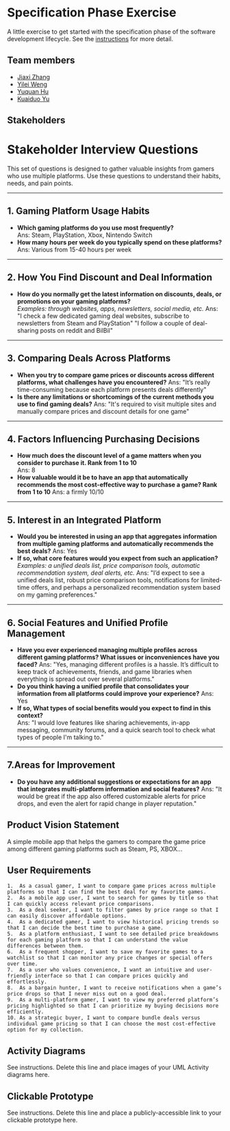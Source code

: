 # Specification Phase Exercise

A little exercise to get started with the specification phase of the software development lifecycle. See the [instructions](instructions.md) for more detail.

## Team members

- [Jiaxi Zhang](https://github.com/SuQichen777)
- [Yilei Weng](https://github.com/ShadderD)
- [Yuquan Hu](https://github.com/N-A-E-S)
- [Kuaiduo Yu](https://github.com/ky2389)

## Stakeholders

# Stakeholder Interview Questions

This set of questions is designed to gather valuable insights from gamers who use multiple platforms. Use these questions to understand their habits, needs, and pain points.

---

## 1. Gaming Platform Usage Habits
- **Which gaming platforms do you use most frequently?**  
  Ans: Steam, PlayStation, Xbox, Nintendo Switch
- **How many hours per week do you typically spend on these platforms?**
  Ans: Various from 15-40 hours per week
---

## 2. How You Find Discount and Deal Information
- **How do you normally get the latest information on discounts, deals, or promotions on your gaming platforms?**  
  _Examples: through websites, apps, newsletters, social media, etc._
  Ans: "I check a few dedicated gaming deal websites, subscribe to newsletters from Steam and PlayStation"
       "I follow a couple of deal-sharing posts on reddit and BilBil" 
---

## 3. Comparing Deals Across Platforms
- **When you try to compare game prices or discounts across different platforms, what challenges have you encountered?**
  Ans: "It’s really time-consuming because each platform presents deals differently"
- **Is there any limitations or shortcomings of the current methods you use to find gaming deals?**
  Ans: "It's required to visit multiple sites and manually compare prices and discount details for one game" 

---

## 4. Factors Influencing Purchasing Decisions
- **How much does the discount level of a game matters when you consider to purchase it. Rank from 1 to 10**  
  Ans: 8
- **How valuable would it be to have an app that automatically recommends the most cost-effective way to purchase a game? Rank from 1 to 10**
  Ans: a firmly 10/10
---

## 5. Interest in an Integrated Platform
- **Would you be interested in using an app that aggregates information from multiple gaming platforms and automatically recommends the best deals?**
  Ans: Yes
- **If so, what core features would you expect from such an application?**  
  _Examples: a unified deals list, price comparison tools, automatic recommendation system, deal alerts, etc._
  Ans: "I’d expect to see a unified deals list, robust price comparison tools, notifications for limited-time offers, and perhaps a personalized recommendation system based on my gaming preferences."
---

## 6. Social Features and Unified Profile Management
- **Have you ever experienced managing multiple profiles across different gaming platforms? What issues or inconveniences have you faced?**
  Ans: "Yes, managing different profiles is a hassle. It’s difficult to keep track of achievements, friends, and game libraries when everything is spread out over several platforms."
- **Do you think having a unified profile that consolidates your information from all platforms could improve your experience?**
  Ans: Yes
- **If so, What types of social benefits would you expect to find in this context?**  
  Ans: "I would love features like sharing achievements, in-app messaging, community forums, and a quick search tool to check what types of people I'm talking to."
---

## 7.Areas for Improvement
- **Do you have any additional suggestions or expectations for an app that integrates multi-platform information and social features?**
  Ans:  "It would be great if the app also offered customizable alerts for price drops, and even the alert for rapid change in player reputation."

## Product Vision Statement

A simple mobile app that helps the gamers to compare the game price among different gaming platforms such as Steam, PS, XBOX...

## User Requirements

	1.	As a casual gamer, I want to compare game prices across multiple platforms so that I can find the best deal for my favorite games.
	2.	As a mobile app user, I want to search for games by title so that I can quickly access relevant price comparisons.
	3.	As a deal seeker, I want to filter games by price range so that I can easily discover affordable options.
	4.	As a dedicated gamer, I want to view historical pricing trends so that I can decide the best time to purchase a game.
	5.	As a platform enthusiast, I want to see detailed price breakdowns for each gaming platform so that I can understand the value differences between them.
	6.	As a frequent shopper, I want to save my favorite games to a watchlist so that I can monitor any price changes or special offers over time.
	7.	As a user who values convenience, I want an intuitive and user-friendly interface so that I can compare prices quickly and effortlessly.
	8.	As a bargain hunter, I want to receive notifications when a game’s price drops so that I never miss out on a good deal.
	9.	As a multi-platform gamer, I want to view my preferred platform’s pricing highlighted so that I can prioritize my buying decisions more efficiently.
	10.	As a strategic buyer, I want to compare bundle deals versus individual game pricing so that I can choose the most cost-effective option for my collection.

## Activity Diagrams

See instructions. Delete this line and place images of your UML Activity diagrams here.

## Clickable Prototype

See instructions. Delete this line and place a publicly-accessible link to your clickable prototype here.
